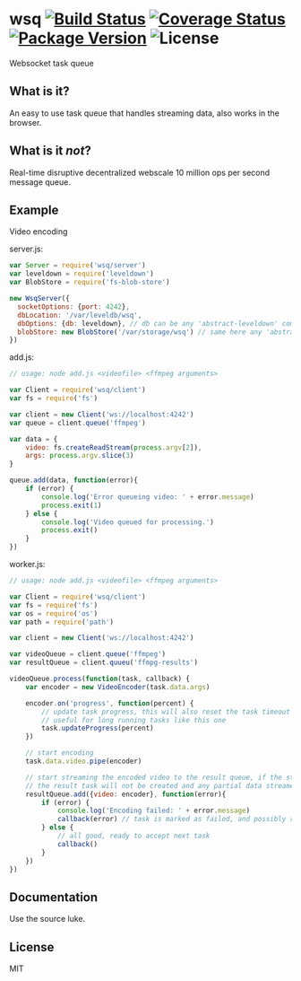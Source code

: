 
# wsq [![Build Status](https://travis-ci.org/jnordberg/wsq.svg)](https://travis-ci.org/jnordberg/wsq) [![Coverage Status](https://coveralls.io/repos/jnordberg/wsq/badge.svg?branch=master&service=github)](https://coveralls.io/github/jnordberg/wsq?branch=master) [![Package Version](https://img.shields.io/npm/v/wsq.svg)](https://www.npmjs.com/package/wsq) ![License](https://img.shields.io/npm/l/wsq.svg)

Websocket task queue


What is it?
-----------

An easy to use task queue that handles streaming data, also works in the browser.


What is it *not*?
-----------------

Real-time disruptive decentralized webscale 10 million ops per second message queue.


Example
-------

Video encoding

server.js:
```javascript
var Server = require('wsq/server')
var leveldown = require('leveldown')
var BlobStore = require('fs-blob-store')

new WsqServer({
  socketOptions: {port: 4242},
  dbLocation: '/var/leveldb/wsq',
  dbOptions: {db: leveldown}, // db can be any 'abstract-leveldown' compatible instance
  blobStore: new BlobStore('/var/storage/wsq') // same here any 'abstract-blob-store' will do
})
```

add.js:
```javascript
// usage: node add.js <videofile> <ffmpeg arguments>

var Client = require('wsq/client')
var fs = require('fs')

var client = new Client('ws://localhost:4242')
var queue = client.queue('ffmpeg')

var data = {
	video: fs.createReadStream(process.argv[2]),
	args: process.argv.slice(3)
}

queue.add(data, function(error){
	if (error) {
		console.log('Error queueing video: ' + error.message)
		process.exit(1)
	} else {
		console.log('Video queued for processing.')
		process.exit()
	}
})
```

worker.js:
```javascript
// usage: node add.js <videofile> <ffmpeg arguments>

var Client = require('wsq/client')
var fs = require('fs')
var os = require('os')
var path = require('path')

var client = new Client('ws://localhost:4242')

var videoQueue = client.queue('ffmpeg')
var resultQueue = client.quueu('ffmpg-results')

videoQueue.process(function(task, callback) {
	var encoder = new VideoEncoder(task.data.args)

	encoder.on('progress', function(percent) {
		// update task progress, this will also reset the task timeout (default 60 seconds)
		// useful for long running tasks like this one
		task.updateProgress(percent)
	})

	// start encoding
	task.data.video.pipe(encoder)

	// start streaming the encoded video to the result queue, if the stream emits an error
	// the result task will not be created and any partial data streamed is discarded
	resultQueue.add({video: encoder}, function(error){
		if (error) {
			console.log('Encoding failed: ' + error.message)
			callback(error) // task is marked as failed, and possibly re-queued based on its options
		} else {
			// all good, ready to accept next task
			callback()
		}
	})
})
```


Documentation
-------------

Use the source luke.


License
-------

MIT

